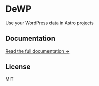 # DeWP

Use your WordPress data in Astro projects

## Documentation

[Read the full documentation →](https://delucis.github.io/dewp/)

## License

MIT

